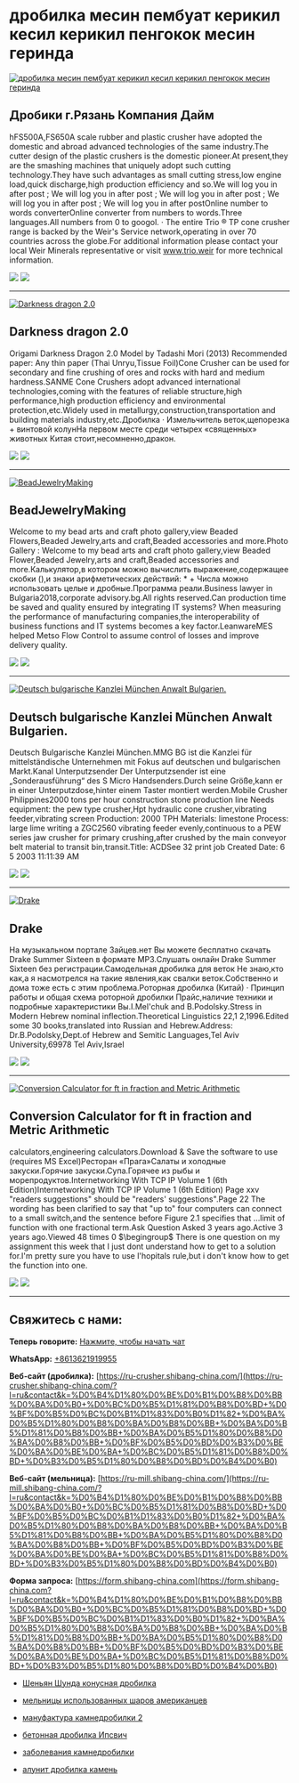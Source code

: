 # дробилка месин пембуат керикил кесил керикил пенгокок месин геринда

<a href="https://swt.shibang-china.com/?l=ru&img&k=%D0%B4%D1%80%D0%BE%D0%B1%D0%B8%D0%BB%D0%BA%D0%B0+%D0%BC%D0%B5%D1%81%D0%B8%D0%BD+%D0%BF%D0%B5%D0%BC%D0%B1%D1%83%D0%B0%D1%82+%D0%BA%D0%B5%D1%80%D0%B8%D0%BA%D0%B8%D0%BB+%D0%BA%D0%B5%D1%81%D0%B8%D0%BB+%D0%BA%D0%B5%D1%80%D0%B8%D0%BA%D0%B8%D0%BB+%D0%BF%D0%B5%D0%BD%D0%B3%D0%BE%D0%BA%D0%BE%D0%BA+%D0%BC%D0%B5%D1%81%D0%B8%D0%BD+%D0%B3%D0%B5%D1%80%D0%B8%D0%BD%D0%B4%D0%B0" target="_blank">![дробилка месин пембуат керикил кесил керикил пенгокок месин геринда](http://static.shibang-china.com/all-800x300/565.jpg)</a>

## Дробики г.Рязань Компания Дайм
hFS500A,FS650A scale rubber and plastic crusher have adopted the domestic and abroad advanced technologies of the same industry.The cutter design of the plastic crushers is the domestic pioneer.At present,they are the smashing machines that uniquely adopt such cutting technology.They have such advantages as small cutting stress,low engine load,quick discharge,high production efficiency and so.We will log you in after post ; We will log you in after post ; We will log you in after post ; We will log you in after post ; We will log you in after postOnline number to words converterOnline converter from numbers to words.Three languages.All numbers from 0 to googol.&nbsp;&#0183;&#32;The entire Trio &#174; TP cone crusher range is backed by the Weir's Service network,operating in over 70 countries across the globe.For additional information please contact your local Weir Minerals representative or visit www.trio.weir for more technical information.


<a href="https://whatsapp.shibangsoft.com/WhatsApp.php" target="_blank" title="WhatsApp">![](http://static.shibang-china.com/icon/whatsapp.png)</a> <a href="https://swt.shibang-china.com/?l=ru&icon&k=%D0%B4%D1%80%D0%BE%D0%B1%D0%B8%D0%BB%D0%BA%D0%B0+%D0%BC%D0%B5%D1%81%D0%B8%D0%BD+%D0%BF%D0%B5%D0%BC%D0%B1%D1%83%D0%B0%D1%82+%D0%BA%D0%B5%D1%80%D0%B8%D0%BA%D0%B8%D0%BB+%D0%BA%D0%B5%D1%81%D0%B8%D0%BB+%D0%BA%D0%B5%D1%80%D0%B8%D0%BA%D0%B8%D0%BB+%D0%BF%D0%B5%D0%BD%D0%B3%D0%BE%D0%BA%D0%BE%D0%BA+%D0%BC%D0%B5%D1%81%D0%B8%D0%BD+%D0%B3%D0%B5%D1%80%D0%B8%D0%BD%D0%B4%D0%B0" target="_blank">![](http://static.shibang-china.com/icon/chat-ru.png)</a>

---

<a href="https://swt.shibang-china.com/?l=ru&img&k=%D0%B4%D1%80%D0%BE%D0%B1%D0%B8%D0%BB%D0%BA%D0%B0+%D0%BC%D0%B5%D1%81%D0%B8%D0%BD+%D0%BF%D0%B5%D0%BC%D0%B1%D1%83%D0%B0%D1%82+%D0%BA%D0%B5%D1%80%D0%B8%D0%BA%D0%B8%D0%BB+%D0%BA%D0%B5%D1%81%D0%B8%D0%BB+%D0%BA%D0%B5%D1%80%D0%B8%D0%BA%D0%B8%D0%BB+%D0%BF%D0%B5%D0%BD%D0%B3%D0%BE%D0%BA%D0%BE%D0%BA+%D0%BC%D0%B5%D1%81%D0%B8%D0%BD+%D0%B3%D0%B5%D1%80%D0%B8%D0%BD%D0%B4%D0%B0" target="_blank">![Darkness dragon 2.0](http://static.shibang-china.com/all-800x300/1271.jpg)</a>

## Darkness dragon 2.0
Origami Darkness Dragon 2.0 Model by Tadashi Mori (2013) Recommended paper: Any thin paper (Thai Unryu,Tissue Foil)Cone Crusher can be used for secondary and fine crushing of ores and rocks with hard and medium hardness.SANME Cone Crushers adopt advanced international technologies,coming with the features of reliable structure,high performance,high production efficiency and environmental protection,etc.Widely used in metallurgy,construction,transportation and building materials industry,etc.Дробилка&nbsp;&#0183;&#32;Измельчитель веток,щепорезка + винтовой колунНа первом месте среди четырех &#171;священных&#187; животных Китая стоит,несомненно,дракон.


<a href="https://whatsapp.shibangsoft.com/WhatsApp.php" target="_blank" title="WhatsApp">![](http://static.shibang-china.com/icon/whatsapp.png)</a> <a href="https://swt.shibang-china.com/?l=ru&icon&k=%D0%B4%D1%80%D0%BE%D0%B1%D0%B8%D0%BB%D0%BA%D0%B0+%D0%BC%D0%B5%D1%81%D0%B8%D0%BD+%D0%BF%D0%B5%D0%BC%D0%B1%D1%83%D0%B0%D1%82+%D0%BA%D0%B5%D1%80%D0%B8%D0%BA%D0%B8%D0%BB+%D0%BA%D0%B5%D1%81%D0%B8%D0%BB+%D0%BA%D0%B5%D1%80%D0%B8%D0%BA%D0%B8%D0%BB+%D0%BF%D0%B5%D0%BD%D0%B3%D0%BE%D0%BA%D0%BE%D0%BA+%D0%BC%D0%B5%D1%81%D0%B8%D0%BD+%D0%B3%D0%B5%D1%80%D0%B8%D0%BD%D0%B4%D0%B0" target="_blank">![](http://static.shibang-china.com/icon/chat-ru.png)</a>

---

<a href="https://swt.shibang-china.com/?l=ru&img&k=%D0%B4%D1%80%D0%BE%D0%B1%D0%B8%D0%BB%D0%BA%D0%B0+%D0%BC%D0%B5%D1%81%D0%B8%D0%BD+%D0%BF%D0%B5%D0%BC%D0%B1%D1%83%D0%B0%D1%82+%D0%BA%D0%B5%D1%80%D0%B8%D0%BA%D0%B8%D0%BB+%D0%BA%D0%B5%D1%81%D0%B8%D0%BB+%D0%BA%D0%B5%D1%80%D0%B8%D0%BA%D0%B8%D0%BB+%D0%BF%D0%B5%D0%BD%D0%B3%D0%BE%D0%BA%D0%BE%D0%BA+%D0%BC%D0%B5%D1%81%D0%B8%D0%BD+%D0%B3%D0%B5%D1%80%D0%B8%D0%BD%D0%B4%D0%B0" target="_blank">![BeadJewelryMaking](http://static.shibang-china.com/all-800x300/1134.jpg)</a>

## BeadJewelryMaking
Welcome to my bead arts and craft photo gallery,view Beaded Flowers,Beaded Jewelry,arts and craft,Beaded accessories and more.Photo Gallery : Welcome to my bead arts and craft photo gallery,view Beaded Flower,Beaded Jewelry,arts and craft,Beaded accessories and more.Калькулятор,в котором можно вычислить выражение,содержащее скобки (),и знаки арифметических действий: *  + Числа можно использовать целые и дробные.Программа реали.Business lawyer in Bulgaria2018,corporate advisory.bg.All rights reserved.Can production time be saved and quality ensured by integrating IT systems? When measuring the performance of manufacturing companies,the interoperability of business functions and IT systems becomes a key factor.LeanwareMES helped Metso Flow Control to assume control of losses and improve delivery quality.


<a href="https://whatsapp.shibangsoft.com/WhatsApp.php" target="_blank" title="WhatsApp">![](http://static.shibang-china.com/icon/whatsapp.png)</a> <a href="https://swt.shibang-china.com/?l=ru&icon&k=%D0%B4%D1%80%D0%BE%D0%B1%D0%B8%D0%BB%D0%BA%D0%B0+%D0%BC%D0%B5%D1%81%D0%B8%D0%BD+%D0%BF%D0%B5%D0%BC%D0%B1%D1%83%D0%B0%D1%82+%D0%BA%D0%B5%D1%80%D0%B8%D0%BA%D0%B8%D0%BB+%D0%BA%D0%B5%D1%81%D0%B8%D0%BB+%D0%BA%D0%B5%D1%80%D0%B8%D0%BA%D0%B8%D0%BB+%D0%BF%D0%B5%D0%BD%D0%B3%D0%BE%D0%BA%D0%BE%D0%BA+%D0%BC%D0%B5%D1%81%D0%B8%D0%BD+%D0%B3%D0%B5%D1%80%D0%B8%D0%BD%D0%B4%D0%B0" target="_blank">![](http://static.shibang-china.com/icon/chat-ru.png)</a>

---

<a href="https://swt.shibang-china.com/?l=ru&img&k=%D0%B4%D1%80%D0%BE%D0%B1%D0%B8%D0%BB%D0%BA%D0%B0+%D0%BC%D0%B5%D1%81%D0%B8%D0%BD+%D0%BF%D0%B5%D0%BC%D0%B1%D1%83%D0%B0%D1%82+%D0%BA%D0%B5%D1%80%D0%B8%D0%BA%D0%B8%D0%BB+%D0%BA%D0%B5%D1%81%D0%B8%D0%BB+%D0%BA%D0%B5%D1%80%D0%B8%D0%BA%D0%B8%D0%BB+%D0%BF%D0%B5%D0%BD%D0%B3%D0%BE%D0%BA%D0%BE%D0%BA+%D0%BC%D0%B5%D1%81%D0%B8%D0%BD+%D0%B3%D0%B5%D1%80%D0%B8%D0%BD%D0%B4%D0%B0" target="_blank">![Deutsch bulgarische Kanzlei M&#252;nchen Anwalt Bulgarien.](http://static.shibang-china.com/all-800x300/1086.jpg)</a>

## Deutsch bulgarische Kanzlei M&#252;nchen Anwalt Bulgarien.
Deutsch Bulgarische Kanzlei M&#252;nchen.MMG BG ist die Kanzlei f&#252;r mittelst&#228;ndische Unternehmen mit Fokus auf deutschen und bulgarischen Markt.Kanal Unterputzsender Der Unterputzsender ist eine „Sonderausf&#252;hrung“ des S Micro Handsenders.Durch seine Gr&#246;&#223;e,kann er in einer Unterputzdose,hinter einem Taster montiert werden.Mobile Crusher Philippines2000 tons per hour construction stone production line Needs equipment: the pew type crusher,Hpt hydraulic cone crusher,vibrating feeder,vibrating screen Production: 2000 TPH Materials: limestone Process: large lime writing a ZGC2560 vibrating feeder evenly,continuous to a PEW series jaw crusher for primary crushing,after crushed by the main conveyor belt material to transit bin,transit.Title: ACDSee 32 print job Created Date: 6 5 2003 11:11:39 AM


<a href="https://whatsapp.shibangsoft.com/WhatsApp.php" target="_blank" title="WhatsApp">![](http://static.shibang-china.com/icon/whatsapp.png)</a> <a href="https://swt.shibang-china.com/?l=ru&icon&k=%D0%B4%D1%80%D0%BE%D0%B1%D0%B8%D0%BB%D0%BA%D0%B0+%D0%BC%D0%B5%D1%81%D0%B8%D0%BD+%D0%BF%D0%B5%D0%BC%D0%B1%D1%83%D0%B0%D1%82+%D0%BA%D0%B5%D1%80%D0%B8%D0%BA%D0%B8%D0%BB+%D0%BA%D0%B5%D1%81%D0%B8%D0%BB+%D0%BA%D0%B5%D1%80%D0%B8%D0%BA%D0%B8%D0%BB+%D0%BF%D0%B5%D0%BD%D0%B3%D0%BE%D0%BA%D0%BE%D0%BA+%D0%BC%D0%B5%D1%81%D0%B8%D0%BD+%D0%B3%D0%B5%D1%80%D0%B8%D0%BD%D0%B4%D0%B0" target="_blank">![](http://static.shibang-china.com/icon/chat-ru.png)</a>

---

<a href="https://swt.shibang-china.com/?l=ru&img&k=%D0%B4%D1%80%D0%BE%D0%B1%D0%B8%D0%BB%D0%BA%D0%B0+%D0%BC%D0%B5%D1%81%D0%B8%D0%BD+%D0%BF%D0%B5%D0%BC%D0%B1%D1%83%D0%B0%D1%82+%D0%BA%D0%B5%D1%80%D0%B8%D0%BA%D0%B8%D0%BB+%D0%BA%D0%B5%D1%81%D0%B8%D0%BB+%D0%BA%D0%B5%D1%80%D0%B8%D0%BA%D0%B8%D0%BB+%D0%BF%D0%B5%D0%BD%D0%B3%D0%BE%D0%BA%D0%BE%D0%BA+%D0%BC%D0%B5%D1%81%D0%B8%D0%BD+%D0%B3%D0%B5%D1%80%D0%B8%D0%BD%D0%B4%D0%B0" target="_blank">![Drake](http://static.shibang-china.com/all-800x300/341.jpg)</a>

## Drake
На музыкальном портале Зайцев.нет Вы можете бесплатно скачать Drake Summer Sixteen в формате MP3.Слушать онлайн Drake Summer Sixteen без регистрации.Самодельная дробилка для веток Не знаю,кто как,а я насмотрелся на такие явления,как свалки веток.Собственно и дома тоже есть с этим проблема.Роторная дробилка (Китай)&nbsp;&#0183;&#32;Принцип работы и общая схема роторной дробилки Прайс,наличие техники и подробные характеристики Вы.I.Mel'chuk and B.Podolsky.Stress in Modern Hebrew nominal inflection.Theoretical Linguistics 22,1 2,1996.Edited some 30 books,translated into Russian and Hebrew.Address: Dr.B.Podolsky,Dept.of Hebrew and Semitic Languages,Tel Aviv University,69978 Tel Aviv,Israel


<a href="https://whatsapp.shibangsoft.com/WhatsApp.php" target="_blank" title="WhatsApp">![](http://static.shibang-china.com/icon/whatsapp.png)</a> <a href="https://swt.shibang-china.com/?l=ru&icon&k=%D0%B4%D1%80%D0%BE%D0%B1%D0%B8%D0%BB%D0%BA%D0%B0+%D0%BC%D0%B5%D1%81%D0%B8%D0%BD+%D0%BF%D0%B5%D0%BC%D0%B1%D1%83%D0%B0%D1%82+%D0%BA%D0%B5%D1%80%D0%B8%D0%BA%D0%B8%D0%BB+%D0%BA%D0%B5%D1%81%D0%B8%D0%BB+%D0%BA%D0%B5%D1%80%D0%B8%D0%BA%D0%B8%D0%BB+%D0%BF%D0%B5%D0%BD%D0%B3%D0%BE%D0%BA%D0%BE%D0%BA+%D0%BC%D0%B5%D1%81%D0%B8%D0%BD+%D0%B3%D0%B5%D1%80%D0%B8%D0%BD%D0%B4%D0%B0" target="_blank">![](http://static.shibang-china.com/icon/chat-ru.png)</a>

---

<a href="https://swt.shibang-china.com/?l=ru&img&k=%D0%B4%D1%80%D0%BE%D0%B1%D0%B8%D0%BB%D0%BA%D0%B0+%D0%BC%D0%B5%D1%81%D0%B8%D0%BD+%D0%BF%D0%B5%D0%BC%D0%B1%D1%83%D0%B0%D1%82+%D0%BA%D0%B5%D1%80%D0%B8%D0%BA%D0%B8%D0%BB+%D0%BA%D0%B5%D1%81%D0%B8%D0%BB+%D0%BA%D0%B5%D1%80%D0%B8%D0%BA%D0%B8%D0%BB+%D0%BF%D0%B5%D0%BD%D0%B3%D0%BE%D0%BA%D0%BE%D0%BA+%D0%BC%D0%B5%D1%81%D0%B8%D0%BD+%D0%B3%D0%B5%D1%80%D0%B8%D0%BD%D0%B4%D0%B0" target="_blank">![Conversion Calculator for ft in fraction and Metric Arithmetic](http://static.shibang-china.com/all-800x300/1195.jpg)</a>

## Conversion Calculator for ft in fraction and Metric Arithmetic
calculators,engineering calculators.Download &amp; Save the software to use (requires MS Excel)Ресторан &#171;Прага&#187;Салаты и холодные закуски.Горячие закуски.Супа.Горячее из рыбы и морепродуктов.Internetworking With TCP IP Volume 1 (6th Edition)Internetworking With TCP IP Volume 1 (6th Edition) Page xxv &quot;readers suggestions&quot; should be &quot;readers' suggestions&quot;.Page 22 The wording has been clarified to say that &quot;up to&quot; four computers can connect to a small switch,and the sentence before Figure 2.1 specifies that …limit of function with one fractional term.Ask Question Asked 3 years ago.Active 3 years ago.Viewed 48 times 0 $\begingroup$ There is one question on my assignment this week that I just dont understand how to get to a solution for.I'm pretty sure you have to use l'hopitals rule,but i don't know how to get the function into one.


<a href="https://whatsapp.shibangsoft.com/WhatsApp.php" target="_blank" title="WhatsApp">![](http://static.shibang-china.com/icon/whatsapp.png)</a> <a href="https://swt.shibang-china.com/?l=ru&icon&k=%D0%B4%D1%80%D0%BE%D0%B1%D0%B8%D0%BB%D0%BA%D0%B0+%D0%BC%D0%B5%D1%81%D0%B8%D0%BD+%D0%BF%D0%B5%D0%BC%D0%B1%D1%83%D0%B0%D1%82+%D0%BA%D0%B5%D1%80%D0%B8%D0%BA%D0%B8%D0%BB+%D0%BA%D0%B5%D1%81%D0%B8%D0%BB+%D0%BA%D0%B5%D1%80%D0%B8%D0%BA%D0%B8%D0%BB+%D0%BF%D0%B5%D0%BD%D0%B3%D0%BE%D0%BA%D0%BE%D0%BA+%D0%BC%D0%B5%D1%81%D0%B8%D0%BD+%D0%B3%D0%B5%D1%80%D0%B8%D0%BD%D0%B4%D0%B0" target="_blank">![](http://static.shibang-china.com/icon/chat-ru.png)</a>

---
## Свяжитесь с нами:

**Теперь говорите:** [Нажмите, чтобы начать чат](https://swt.shibang-china.com?l=ru&contact&k=%D0%B4%D1%80%D0%BE%D0%B1%D0%B8%D0%BB%D0%BA%D0%B0+%D0%BC%D0%B5%D1%81%D0%B8%D0%BD+%D0%BF%D0%B5%D0%BC%D0%B1%D1%83%D0%B0%D1%82+%D0%BA%D0%B5%D1%80%D0%B8%D0%BA%D0%B8%D0%BB+%D0%BA%D0%B5%D1%81%D0%B8%D0%BB+%D0%BA%D0%B5%D1%80%D0%B8%D0%BA%D0%B8%D0%BB+%D0%BF%D0%B5%D0%BD%D0%B3%D0%BE%D0%BA%D0%BE%D0%BA+%D0%BC%D0%B5%D1%81%D0%B8%D0%BD+%D0%B3%D0%B5%D1%80%D0%B8%D0%BD%D0%B4%D0%B0)

**WhatsApp:**  [+8613621919955](https://whatsapp.shibangsoft.com/WhatsApp.php)

**Веб-сайт (дробилка):** [https://ru-crusher.shibang-china.com/](https://ru-crusher.shibang-china.com/?l=ru&contact&k=%D0%B4%D1%80%D0%BE%D0%B1%D0%B8%D0%BB%D0%BA%D0%B0+%D0%BC%D0%B5%D1%81%D0%B8%D0%BD+%D0%BF%D0%B5%D0%BC%D0%B1%D1%83%D0%B0%D1%82+%D0%BA%D0%B5%D1%80%D0%B8%D0%BA%D0%B8%D0%BB+%D0%BA%D0%B5%D1%81%D0%B8%D0%BB+%D0%BA%D0%B5%D1%80%D0%B8%D0%BA%D0%B8%D0%BB+%D0%BF%D0%B5%D0%BD%D0%B3%D0%BE%D0%BA%D0%BE%D0%BA+%D0%BC%D0%B5%D1%81%D0%B8%D0%BD+%D0%B3%D0%B5%D1%80%D0%B8%D0%BD%D0%B4%D0%B0)

**Веб-сайт (мельница):** [https://ru-mill.shibang-china.com/](https://ru-mill.shibang-china.com/?l=ru&contact&k=%D0%B4%D1%80%D0%BE%D0%B1%D0%B8%D0%BB%D0%BA%D0%B0+%D0%BC%D0%B5%D1%81%D0%B8%D0%BD+%D0%BF%D0%B5%D0%BC%D0%B1%D1%83%D0%B0%D1%82+%D0%BA%D0%B5%D1%80%D0%B8%D0%BA%D0%B8%D0%BB+%D0%BA%D0%B5%D1%81%D0%B8%D0%BB+%D0%BA%D0%B5%D1%80%D0%B8%D0%BA%D0%B8%D0%BB+%D0%BF%D0%B5%D0%BD%D0%B3%D0%BE%D0%BA%D0%BE%D0%BA+%D0%BC%D0%B5%D1%81%D0%B8%D0%BD+%D0%B3%D0%B5%D1%80%D0%B8%D0%BD%D0%B4%D0%B0)

**Форма запроса:** [https://form.shibang-china.com](https://form.shibang-china.com?l=ru&contact&k=%D0%B4%D1%80%D0%BE%D0%B1%D0%B8%D0%BB%D0%BA%D0%B0+%D0%BC%D0%B5%D1%81%D0%B8%D0%BD+%D0%BF%D0%B5%D0%BC%D0%B1%D1%83%D0%B0%D1%82+%D0%BA%D0%B5%D1%80%D0%B8%D0%BA%D0%B8%D0%BB+%D0%BA%D0%B5%D1%81%D0%B8%D0%BB+%D0%BA%D0%B5%D1%80%D0%B8%D0%BA%D0%B8%D0%BB+%D0%BF%D0%B5%D0%BD%D0%B3%D0%BE%D0%BA%D0%BE%D0%BA+%D0%BC%D0%B5%D1%81%D0%B8%D0%BD+%D0%B3%D0%B5%D1%80%D0%B8%D0%BD%D0%B4%D0%B0)

* [Шеньян Шунда конусная дробилка](../131/%D0%A8%D0%B5%D0%BD%D1%8C%D1%8F%D0%BD%20%D0%A8%D1%83%D0%BD%D0%B4%D0%B0%20%D0%BA%D0%BE%D0%BD%D1%83%D1%81%D0%BD%D0%B0%D1%8F%20%D0%B4%D1%80%D0%BE%D0%B1%D0%B8%D0%BB%D0%BA%D0%B0.md)

* [мельницы использованных шаров американцев](../134/%D0%BC%D0%B5%D0%BB%D1%8C%D0%BD%D0%B8%D1%86%D1%8B%20%D0%B8%D1%81%D0%BF%D0%BE%D0%BB%D1%8C%D0%B7%D0%BE%D0%B2%D0%B0%D0%BD%D0%BD%D1%8B%D1%85%20%D1%88%D0%B0%D1%80%D0%BE%D0%B2%20%D0%B0%D0%BC%D0%B5%D1%80%D0%B8%D0%BA%D0%B0%D0%BD%D1%86%D0%B5%D0%B2.md)

* [мануфактура камнедробилки 2](../135/%D0%BC%D0%B0%D0%BD%D1%83%D1%84%D0%B0%D0%BA%D1%82%D1%83%D1%80%D0%B0%20%D0%BA%D0%B0%D0%BC%D0%BD%D0%B5%D0%B4%D1%80%D0%BE%D0%B1%D0%B8%D0%BB%D0%BA%D0%B8%202.md)

* [бетонная дробилка Ипсвич](../134/%D0%B1%D0%B5%D1%82%D0%BE%D0%BD%D0%BD%D0%B0%D1%8F%20%D0%B4%D1%80%D0%BE%D0%B1%D0%B8%D0%BB%D0%BA%D0%B0%20%D0%98%D0%BF%D1%81%D0%B2%D0%B8%D1%87.md)

* [заболевания камнедробилки](../135/%D0%B7%D0%B0%D0%B1%D0%BE%D0%BB%D0%B5%D0%B2%D0%B0%D0%BD%D0%B8%D1%8F%20%D0%BA%D0%B0%D0%BC%D0%BD%D0%B5%D0%B4%D1%80%D0%BE%D0%B1%D0%B8%D0%BB%D0%BA%D0%B8.md)

* [алунит дробилка камень](../134/%D0%B0%D0%BB%D1%83%D0%BD%D0%B8%D1%82%20%D0%B4%D1%80%D0%BE%D0%B1%D0%B8%D0%BB%D0%BA%D0%B0%20%D0%BA%D0%B0%D0%BC%D0%B5%D0%BD%D1%8C.md)